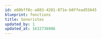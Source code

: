```yaml
---
id: e80bff8c-a883-4201-871e-b0ffead55645
blueprint: fonctions
title: Sonoristes
updated_by: 1
updated_at: 1632736986
---
```

